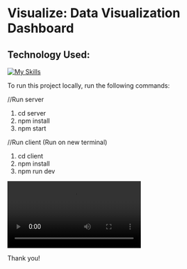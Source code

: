 # Visualize: Data Visualization Dashboard

## Technology Used:
[![My Skills](https://skillicons.dev/icons?i=js,react,express,nodejs,mongodb,vite)](https://skillicons.dev)

To run this project locally, run the following commands:

//Run server
1. cd server
2. npm install
3. npm start

//Run client (Run on new terminal)
1. cd client
2. npm install
3. npm run dev

![Website-Image](website-video.mp4?raw=true "Visualize")

Thank you!
